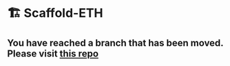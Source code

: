 # 🏗 Scaffold-ETH

## You have reached a branch that has been moved. Please visit [this repo](https://github.com/scaffold-eth/scaffold-eth-examples/tree/denial-of-service-example)
